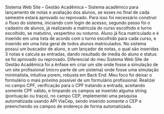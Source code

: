 Sistema Web Site – Gestão Acadêmica – Sistema acadêmico para lançamento de notas e avaliação dos alunos, se esses no final de cada semestre estará aprovado ou reprovado. 
Para isso foi necessário construir o fluxo do sistema, iniciando com login de acesso, segundo passo foi o cadastro de alunos, já realizando a matricula do curso escolhido e turno escolhido, se matutino, vespertino ou noturno.
Aluno já fica matriculado e é inserido em uma lista de acordo com o turno escolhido para cada curso, e inserido em uma lista geral de todos alunos matriculados. 
No sistema possui um buscador de aluno, e um lançador de notas, o qual são inseridas 3 notas e calcula as entradas, dando resultado de media do aluno e status: se foi aprovado ou reprovado.
Diferencial do meu Sistema Web Site de Gestão Acadêmica foi a ênfase em criar um site onde fosse a simulação de um site profissional (micro parte de um sistema) onde fosse uma simulação minimalista, intuitiva porem, robusta em Back End. 
Meu foco foi deixar o formulário o mais próximo possível de um formulário profissional. Realizei no campo CPF, verificação para o CPF tratando a entrada, aceitando somente CPF valido, e limpando os campos se inserido alguma string (pontuação ou traço), no campo CEP, implementei uma pesquisa automatizada usando API ViaCep, sendo inserido somente o CEP e preenchendo os campos de endereço de forma automatizada. 
